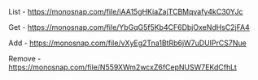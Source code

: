 List - https://monosnap.com/file/iAA15gHKiaZajTCBMqvafy4kC30YJc

Get - https://monosnap.com/file/YbGqG5f5Kb4CF6DbjOxeNdHsC2jFA4

Add - https://monosnap.com/file/vXyEg2Tna1BtRb6jW7uDUIPrCS7Nue

Remove - https://monosnap.com/file/N559XWm2wcxZ6fCepNUSW7EKdCfhLt
